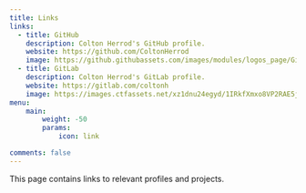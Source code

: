 ```yaml
---
title: Links
links:
  - title: GitHub
    description: Colton Herrod's GitHub profile.
    website: https://github.com/ColtonHerrod
    image: https://github.githubassets.com/images/modules/logos_page/GitHub-Mark.png
  - title: GitLab
    description: Colton Herrod's GitLab profile.
    website: https://gitlab.com/coltonh
    image: https://images.ctfassets.net/xz1dnu24egyd/1IRkfXmxo8VP2RAE5jiS1Q/ea2086675d87911b0ce2d34c354b3711/gitlab-logo-500.png
menu:
    main: 
        weight: -50
        params:
            icon: link

comments: false
---
```


This page contains links to relevant profiles and projects.